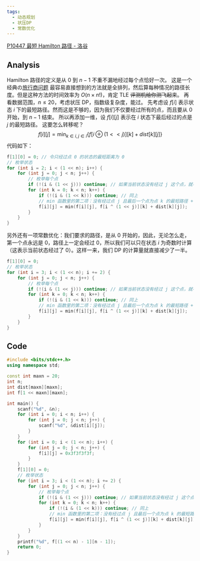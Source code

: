 ```yaml
---
tags:
  - 动态规划
  - 状压DP
  - 常数优化
---
```

[P10447 最短 Hamilton 路径 - 洛谷](https://www.luogu.com.cn/problem/P10447)
## Analysis
Hamilton 路径的定义是从 $0$ 到 $n-1$ 不重不漏地经过每个点恰好一次。
这是一个经典の[旅行商问题](https://baike.baidu.com/item/%E6%97%85%E8%A1%8C%E5%95%86%E9%97%AE%E9%A2%98/7737042)
最容易直接想到的方法就是全排列，然后算每种情况的路径长度。但是这种方法的时间效率为 $O(n \times n!)$，肯定 TLE ~~评测机给你测飞起来~~。
再看数据范围，$n \le 20$，考虑状压 DP，指数级复杂度，能过。
先考虑设 $f[i]$ 表示状态 $i$ 下的最短路径。然而这是不够的，因为我们不仅要经过所有的点，而且要从 $0$ 开始，到 $n - 1$ 结束。
所以再添加一维，设 $f[i][j]$ 表示在 $i$ 状态下最后经过的点是 $j$ 的最短路径。
这要怎么转移呢？
$$
f[i][j] = \min_{k \in i, j \in i}\{f[i \oplus (1 << j)][k] + dist[k][j]\}
$$
代码如下：
```cpp
f[1][0] = 0; // 令只经过点 0 的状态的最短距离为 0
// 枚举状态
for (int i = 2; i < (1 << n); i++) {
    for (int j = 0; j < n; j++) {
        // 枚举每个点
        if (!(i & (1 << j))) continue; // 如果当前状态没有经过 j 这个点，就不继续计算了。
        for (int k = 0; k < n; k++) {
            if (!(i & (1 << k))) continue; // 同上
            // min 函数里的第二项：没有经过点 j 且最后一个点为点 k 的最短路径 + 点 k 到点 j 的距离
            f[i][j] = min(f[i][j], f[i ^ (1 << j)][k] + dist[k][j]);
        }
    }
}
```
另外还有一项常数优化：我们要求的路径，是从 $0$ 开始的，因此，无论怎么走，第一个点永远是 $0$，路径上一定会经过 $0$，所以我们可以只在状态 $i$ 为奇数时计算（这表示当前状态经过了 $0$）。这样一来，我们 DP 的计算量就直接减少了一半。
```cpp
f[1][0] = 0;
// 枚举状态
for (int i = 3; i < (1 << n); i += 2) {
    for (int j = 0; j < n; j++) {
        // 枚举每个点
        if (!(i & (1 << j))) continue; // 如果当前状态没有经过 j 这个点，就不继续计算了。
        for (int k = 0; k < n; k++) {
            if (!(i & (1 << k))) continue; // 同上
            // min 函数里的第二项：没有经过点 j 且最后一个点为点 k 的最短路径 + 点 k 到点 j 的距离
            f[i][j] = min(f[i][j], f[i ^ (1 << j)][k] + dist[k][j]);
        }
    }
}
```
## Code
```cpp
#include <bits/stdc++.h>
using namespace std;

const int maxn = 20;
int n;
int dist[maxn][maxn];
int f[1 << maxn][maxn];

int main() {
    scanf("%d", &n);
    for (int i = 0; i < n; i++) {
        for (int j = 0; j < n; j++) {
            scanf("%d", &dist[i][j]);
        }
    }
    for (int i = 0; i < (1 << n); i++) {
        for (int j = 0; j < n; j++) {
            f[i][j] = 0x3f3f3f3f;
        }
    }
    f[1][0] = 0;
    // 枚举状态
    for (int i = 3; i < (1 << n); i += 2) {
        for (int j = 0; j < n; j++) {
            // 枚举每个点
            if (!(i & (1 << j))) continue; // 如果当前状态没有经过 j 这个点，就不继续计算了。
            for (int k = 0; k < n; k++) {
                if (!(i & (1 << k))) continue; // 同上
                // min 函数里的第二项：没有经过点 j 且最后一个点为点 k 的最短路径 + 点 k 到点 j 的距离
                f[i][j] = min(f[i][j], f[i ^ (1 << j)][k] + dist[k][j]);
            }
        }
    }
    printf("%d", f[(1 << n) - 1][n - 1]);
    return 0;
}
```
